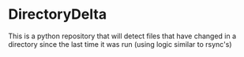# DirectoryDelta
This is a python repository that will detect files that have changed in a directory since the last time it was run (using logic similar to rsync's)
